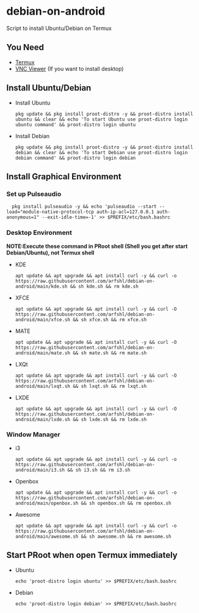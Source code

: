 # debian-on-android
Script to install Ubuntu/Debian on Termux
## You Need
- [Termux](https://f-droid.org/packages/com.termux)
- [VNC Viewer](https://play.google.com/store/apps/details?id=com.realvnc.viewer.android) (If you want to install desktop)
## Install Ubuntu/Debian
- Install Ubuntu

      pkg update && pkg install proot-distro -y && proot-distro install ubuntu && clear && echo 'To start Ubuntu use proot-distro login ubuntu command' && proot-distro login ubuntu

- Install Debian

      pkg update && pkg install proot-distro -y && proot-distro install debian && clear && echo 'To start Debian use proot-distro login debian command' && proot-distro login debian

## Install Graphical Environment
### Set up Pulseaudio

      pkg install pulseaudio -y && echo 'pulseaudio --start --load="module-native-protocol-tcp auth-ip-acl=127.0.0.1 auth-anonymous=1" --exit-idle-time=-1' >> $PREFIX/etc/bash.bashrc

### Desktop Environment
**NOTE:Execute these command in PRoot shell (Shell you get after start Debian/Ubuntu), not Termux shell**
- KDE 

      apt update && apt upgrade && apt install curl -y && curl -o https://raw.githubusercontent.com/arfshl/debian-on-android/main/kde.sh && sh kde.sh && rm kde.sh

- XFCE

      apt update && apt upgrade && apt install curl -y && curl -O https://raw.githubusercontent.com/arfshl/debian-on-android/main/xfce.sh && sh xfce.sh && rm xfce.sh

- MATE

      apt update && apt upgrade && apt install curl -y && curl -O https://raw.githubusercontent.com/arfshl/debian-on-android/main/mate.sh && sh mate.sh && rm mate.sh

- LXQt

      apt update && apt upgrade && apt install curl -y && curl -O https://raw.githubusercontent.com/arfshl/debian-on-android/main/lxqt.sh && sh lxqt.sh && rm lxqt.sh

- LXDE

      apt update && apt upgrade && apt install curl -y && curl -O https://raw.githubusercontent.com/arfshl/debian-on-android/main/lxde.sh && sh lxde.sh && rm lxde.sh

### Window Manager
- i3

      apt update && apt upgrade && apt install curl -y && curl -o https://raw.githubusercontent.com/arfshl/debian-on-android/main/i3.sh && sh i3.sh && rm i3.sh

- Openbox 

      apt update && apt upgrade && apt install curl -y && curl -o https://raw.githubusercontent.com/arfshl/debian-on-android/main/openbox.sh && sh openbox.sh && rm openbox.sh

- Awesome

      apt update && apt upgrade && apt install curl -y && curl -o https://raw.githubusercontent.com/arfshl/debian-on-android/main/awesome.sh && sh awesome.sh && rm awesome.sh

## Start PRoot when open Termux immediately
- Ubuntu

      echo 'proot-distro login ubuntu' >> $PREFIX/etc/bash.bashrc

- Debian

      echo 'proot-distro login debian' >> $PREFIX/etc/bash.bashrc




